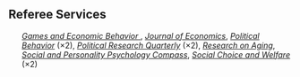 ## Referee Services

<ul style="margin:0 0 20px;">
  <a href="https://www.sciencedirect.com/journal/games-and-economic-behavior"> <i>Games and Economic Behavior</i> </a>, <a href="https://www.springer.com/journal/712"><i>Journal of Economics</i></a>, <a href="https://www.springer.com/journal/11109"><i>Political Behavior</i></a> (×2), <a href="https://journals.sagepub.com/home/prq"><i>Political Research Quarterly</i></a> (×2), <a href="https://journals.sagepub.com/home/roa"><i>Research on Aging</i></a>, <a href="https://compass.onlinelibrary.wiley.com/journal/17519004"><i>Social and Personality Psychology Compass</i></a>, <a href="https://www.springer.com/journal/355"><i>Social Choice and Welfare</i></a> (×2)

</ul>
